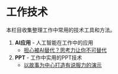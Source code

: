 # 工作技术

本栏目收集整理工作中常用的技术工具和方法。

1. **AI应用** - 人工智能在工作中的应用
	* [ 担心被AI替代？思考力让你不可替代](/02-WorkTech/01-CriticalThinkingSkills.md)
2. **PPT** - 工作中实用的PPT技术
	 * [以故事为中心打造有说服力的演示](/02-WorkTech/PPT/以故事为中心打造有说服力的演示.md)

